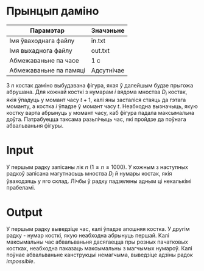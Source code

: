 # Прынцып даміно

|        Парамэтар        |   Значэньне   |
|  --------------------   | ------------- |
|  Імя ўваходнага файлу   |    in.txt     |
|   Імя выхаднога файлу   |    out.txt    |
|   Абмежаваньне па часе  |      1 с      |
|  Абмежаваньне па памяці |   Адсутнічае  |

З $n$ костак даміно выбудавана фігура, якая ў далейшым будзе прыгожа абрушана. Для кожнай косткі з нумарам $i$ вядома мноства $D_і$ костак, якія ўпадуць у момант часу $t + 1$, калі яны засталіся стаяць да гэтага моманту, а костка $i$ ўпадзе ў момант часу $t.$ Неабходна вызначыць, якую костку варта абрынуць у момант часу, каб фігура падала максымальна доўга. Патрабуецца таксама разьлічыць час, які пройдзе да поўнага абвальваньня фігуры.

# Іnput
У першым радку запісаны лік $n$ $(1 ≤ n ≤ 1000).$ У кожным з наступных радкоў запісана магутнасьць мноства $D_і$ й нумары костак, якія ўваходзяць у яго склад. Лічбы ў радку падзелены адным ці некалькімі прабеламі.

# Output
У першым радку выведзіце час, калі ўпадзе апошняя костка. У другім радку - нумар косткі, якую неабходна абрынуць першай. Калі максымальны час абвальваньня дасягаецца пры розных пачатковых костках, неабходна паказаць максымальны з магчымых нумароў. Калі поўнае абвальваньне канструкцыі немагчыма, выведзіце адзіны радок $іmpossіble.$
